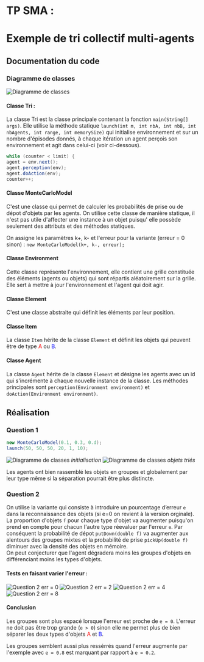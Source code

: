 # TP SMA :
# Exemple de tri collectif multi-agents

## Documentation du code
### Diagramme de classes
![Diagramme de classes](images/class_diagram.png)

#### Classe Tri :
La classe Tri est la classe principale contenant la fonction `main(String[] args)`.
Elle utilise la méthode statique `launch(int m, int nbA, int nbB, int nbAgents, int range, int memorySize)` 
qui initialise environnement et sur un nombre d'épisodes donnés, à chaque itération un agent perçois son environnement 
et agit dans celui-ci (voir ci-dessous).   
```java
while (counter < limit) {
agent = env.next();
agent.perception(env);
agent.doAction(env);
counter++;
```
#### Classe MonteCarloModel
C'est une classe qui permet de calculer les probabilités de prise ou de dépot d'objets par les agents.
On utilise cette classe de manière statique, il n'est pas utile d'affecter une instance à un objet 
puisqu' elle possède seulement des attributs et des méthodes statiques.  

On assigne les paramètres k+, k- et l'erreur pour la variante (erreur = 0 sinon) :  `new MonteCarloModel(k+, k-, erreur);`

#### Classe Environment
Cette classe représente l'environnement, elle contient une grille constituée des éléments (agents ou objets) qui sont 
répartis aléatoirement sur la grille.
Elle sert à mettre à jour l'environnement et l'agent qui doit agir.

#### Classe Element
C'est une classe abstraite qui définit les éléments par leur position.

#### Classe Item
La classe `Item` hérite de la classe `Element` et définit les objets qui peuvent être de type
<span style=color:red>A</span> ou <span style=color:blue>B</span>.

#### Classe Agent
La classe `Agent` hérite de la classe `Element` et désigne les agents avec un id qui s'incrémente à chaque nouvelle
instance de la classe. Les méthodes principales sont `perception(Environment environment)` et 
`doAction(Environment environment)`.

## Réalisation

### Question 1

```java
new MonteCarloModel(0.1, 0.3, 0.d);
launch(50, 50, 50, 20, 1, 10);
```

![Diagramme de classes](images/q1_initb.png) *initialisation*
![Diagramme de classes](images/q1_sortb.png) *objets triés*

Les agents ont bien rassemblé les objets en groupes et globalement par leur type même si la séparation pourrait 
être plus distincte.


### Question 2

On utilise la variante qui consiste à introduire un pourcentage d’erreur `e` dans la reconnaissance des objets 
(si e=0 on revient à la version orginale). La proportion d'objets `f` pour chaque type d'objet va augmenter 
puisqu'on prend en compte pour chacun l'autre type réevaluer par l'erreur `e`. Par conséquent la probabilité 
de dépot `putDown(double f)` va augmenter aux alentours des groupes mixtes et la probabilité de prise 
`pickUp(double f)` diminuer avec la densité des objets en mémoire.  
On peut conjecturer que l'agent dégradera moins les groupes d'objets en différenciant moins les types d'objets.

#### Tests en faisant varier l'erreur :
![Question 2 err = 0](images/q2_e=0.png)
![Question 2 err = 2](images/q2_e=0.2.png)
![Question 2 err = 4](images/q2_e=0.4.png)
![Question 2 err = 8](images/q2_e=0.8.png)

#### Conclusion 
Les groupes sont plus espacé lorsque l'erreur est proche de `e = 0`. L'erreur ne doit pas être trop grande (`e > 0`) 
sinon elle ne permet plus de bien séparer les deux types d'objets 
<span style=color:red>A</span> et <span style=color:blue>B</span>.

Les groupes semblent aussi plus ressérrés quand l'erreur augmente par l'exemple avec 
`e = 0.8` est marquant par rapport à `e = 0.2`.




